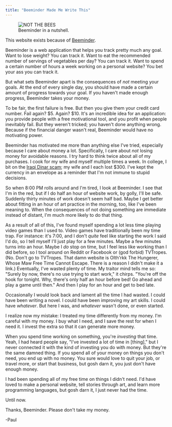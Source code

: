 ```yaml
---
title: "Beeminder Made Me Write This"
---
```


<aside class="midtext-right">
    <figure>
        <img alt="NOT THE BEES" src="{{ site.baseurl }}{{ site.assetspath }}beeminder-cage.png"/>
        <figcaption>Beeminder in a nutshell.</figcaption>
    </figure>
</aside>

This website exists because of [Beeminder](https://www.beeminder.com/).

Beeminder is a web application that helps you track pretty much any goal. Want to lose weight? You can track it. Want to eat the recommended number of servings of vegetables per day? You can track it. Want to spend a certain number of hours a week working on a personal website? You bet your ass you can track it.

But what sets Beeminder apart is the consequences of _not_ meeting your goals. At the end of every single day, you should have made a certain amount of progress towards your goal. If you haven't made enough progress, Beeminder takes your money.

<!--more-->

To be fair, the first failure is free. But then you give them your credit card number. Fail again? $5. Again? $10. It's an incredible idea for an application: you provide people with a free motivational tool, and you profit when people inevitably fail. But they weren't tricked; you haven't done anything wrong. Because if the financial danger wasn't real, Beeminder would have no motivating power.

Beeminder has motivated me more than anything else I've tried, especially because I care about money a lot. Specifically, I care about _not_ losing money for avoidable reasons. I try hard to think twice about all of my purchases. I cook for my wife and myself multiple times a week. In college, I bit on the [Iraqi Dinar scam](http://www.investopedia.com/articles/forex/081314/iraqi-dinar-investment-wise-investment.asp); my wife and I each lost $300. I've kept the currency in an envelope as a reminder that I'm not immune to stupid decisions.

So when 8:00 PM rolls around and I'm tired, I look at Beeminder. I see that I'm in the red, but if I do half an hour of website work, by golly, I'll be safe. Suddenly thirty minutes of work doesn't seem half bad. Maybe I get better about fitting in an hour of art practice in the morning, too, like I've been meaning to. When the consequences of not doing something are immediate instead of distant, I'm much more likely to do that thing.

As a result of all of this, I've found myself spending a lot less time playing video games than I used to. Video games have traditionally been my time trap. For instance: it's 7:00, and I don't _quite_ feel like starting the work I said I'd do, so I tell myself I'll just play for a few minutes. Maybe a few minutes turns into an hour. Maybe I _do_ stop on time, but I feel less like working than I did before, so I tool around on Reddit or Facebook or (god forbid) TVTropes. (No. Don't go to TVTropes. That damn website is Olth'rkk The Hungerer, Whose Maw Free Time Cannot Escape. There is a reason I didn't make it a link.) Eventually, I've wasted plenty of time. My traitor mind tells me so: "Surely by now, there's no use trying to start work," it chirps. "You're off the hook for tonight. Why, there's only half an hour before bed! Go ahead and play a game until then." And then I play for an hour and get to bed late.

Occasionally I would look back and lament all the time I had wasted. I could have been writing a novel. I could have been improving my art skills. I could have _whatever_. But here I was, and _whatever_ wasn't done, or even started.

I realize now my mistake: I treated my time differently from my money. I'm careful with my money. I buy what I need, and I save the rest for when I need it. I invest the extra so that it can generate more money.

When you spend time working on something, you're _investing_ that time. Yeah, I had heard people say, "I've invested a lot of time in [thing]," but I never connected it with the kind of investing you do with money. But they're the same damned thing. If you spend all of your money on things you don't need, you end up with no money. You sure would love to quit your job, or travel more, or start that business, but gosh darn it, you just don't have enough money.

I had been spending all of my free time on things I didn't need. I'd have loved to make a personal website, tell stories through art, and learn more programming languages, but gosh darn it, I just never had the time.

Until now.

Thanks, Beeminder. Please don't take my money.

-Paul